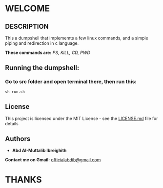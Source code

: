 # WELCOME

## DESCRIPTION

This a dumpshell that implememts a few linux commands, 
and a simple piping and redirection in c language.

**These commands are:** *PS, KILL, CD, PWD*


## Running the dumpshell:
### Go to src folder and open terminal there, then run this:
```
sh run.sh
```
## License

This project is licensed under the MIT License - see the [LICENSE.md](LICENSE) file for details

## Authors

* **Abd Al-Muttalib Ibreighith**


**Contact me on Gmail:** officialabdib@gmail.com

# THANKS
